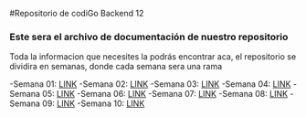 #Repositorio de codiGo Backend 12

### Este sera el archivo de documentación de nuestro repositorio

Toda la informacion que necesites la podrás encontrar aca, el repositorio se dividira en semanas, donde cada semana sera una rama

-Semana 01: <a href="https://google.com">LINK</a>
-Semana 02: <a href="https://google.com">LINK</a>
-Semana 03: <a href="https://google.com">LINK</a>
-Semana 04: <a href="https://google.com">LINK</a>
-Semana 05: <a href="https://google.com">LINK</a>
-Semana 06: <a href="https://google.com">LINK</a>
-Semana 07: <a href="https://google.com">LINK</a>
-Semana 08: <a href="https://google.com">LINK</a>
-Semana 09: <a href="https://google.com">LINK</a>
-Semana 10: <a href="https://google.com">LINK</a>
